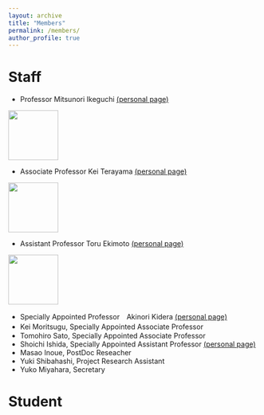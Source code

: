 ```yaml
---
layout: archive
title: "Members"
permalink: /members/
author_profile: true
---
```

  

# Staff
- Professor Mitsunori Ikeguchi [(personal page)](http://www.tsurumi.yokohama-cu.ac.jp/bioinfo/self_introduction/Ikeguchi/index.html)<br>
<img src="https://github.com/ycu-iil/testpage.github.io/blob/master/images/ikeguchi.jpg?raw=true" width="100">
   

- Associate Professor Kei Terayama [(personal page)](https://sites.google.com/site/terayamaweb/index_e)<br>
<img src="https://github.com/ycu-iil/testpage.github.io/blob/master/images/terayama.jpg?raw=true" width="100">
 
- Assistant Professor Toru Ekimoto [(personal page)](https://researchmap.jp/toru_ekimoto?lang=english)<br>
<img src="https://github.com/ycu-iil/testpage.github.io/blob/master/images/ekimoto.jpg?raw=true" width="100">
  
- Specially Appointed Professor　Akinori Kidera [(personal page)](http://www.tsurumi.yokohama-cu.ac.jp/bioinfo/self_introduction/Kidera/index.html)
- Kei Moritsugu, Specially Appointed Associate Professor　
- Tomohiro Sato, Specially Appointed Associate Professor
- Shoichi Ishida,  Specially Appointed Assistant Professor [(personal page)](https://sishida21.github.io/about/)
- Masao Inoue, PostDoc Reseacher
- Yuki Shibahashi, Project Research Assistant
- Yuko Miyahara, Secretary

# Student

